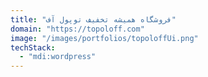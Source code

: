 ```yaml
---
title: "فروشگاه همیشه تخفیف توپول آف"
domain: "https://topoloff.com"
image: "/images/portfolios/topoloffUi.png"
techStack:
  - "mdi:wordpress"
---
```


